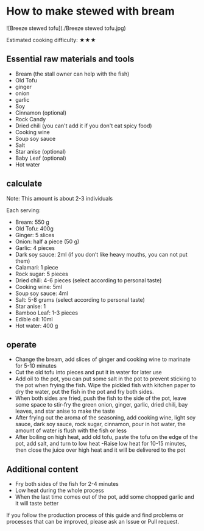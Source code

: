 # How to make stewed with bream

![Breeze stewed tofu](./Breeze stewed tofu.jpg)

Estimated cooking difficulty: ★★★

## Essential raw materials and tools

- Bream (the stall owner can help with the fish)
- Old Tofu
- ginger
- onion
- garlic
- Soy
- Cinnamon (optional)
- Rock Candy
- Dried chili (you can't add it if you don't eat spicy food)
- Cooking wine
- Soup soy sauce
- Salt
- Star anise (optional)
- Baby Leaf (optional)
- Hot water

## calculate

Note: This amount is about 2-3 individuals

Each serving:

- Bream: 550 g
- Old Tofu: 400g
- Ginger: 5 slices
- Onion: half a piece (50 g)
- Garlic: 4 pieces
- Dark soy sauce: 2ml (if you don’t like heavy mouths, you can not put them)
- Calamari: 1 piece
- Rock sugar: 5 pieces
- Dried chili: 4-6 pieces (select according to personal taste)
- Cooking wine: 5ml
- Soup soy sauce: 4ml
- Salt: 5-8 grams (select according to personal taste)
- Star anise: 1
- Bamboo Leaf: 1-3 pieces
- Edible oil: 10ml
- Hot water: 400 g

## operate

- Change the bream, add slices of ginger and cooking wine to marinate for 5-10 minutes
- Cut the old tofu into pieces and put it in water for later use
- Add oil to the pot, you can put some salt in the pot to prevent sticking to the pot when frying the fish. Wipe the pickled fish with kitchen paper to dry the water, put the fish in the pot and fry both sides.
- When both sides are fried, push the fish to the side of the pot, leave some space to stir-fry the green onion, ginger, garlic, dried chili, bay leaves, and star anise to make the taste
- After frying out the aroma of the seasoning, add cooking wine, light soy sauce, dark soy sauce, rock sugar, cinnamon, pour in hot water, the amount of water is flush with the fish or less
- After boiling on high heat, add old tofu, paste the tofu on the edge of the pot, add salt, and turn to low heat
-Raise low heat for 10-15 minutes, then close the juice over high heat and it will be delivered to the pot

## Additional content

- Fry both sides of the fish for 2-4 minutes
- Low heat during the whole process
- When the last time comes out of the pot, add some chopped garlic and it will taste better

If you follow the production process of this guide and find problems or processes that can be improved, please ask an Issue or Pull request.